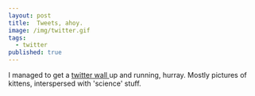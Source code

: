 ```yaml
---
layout: post
title:  Tweets, ahoy.
image: /img/twitter.gif
tags:
  - twitter
published: true
---
```


I managed to get a [twitter wall ](tvpollet.github.io/twitter) up and running, hurray. Mostly pictures of kittens, interspersed with 'science' stuff. 
